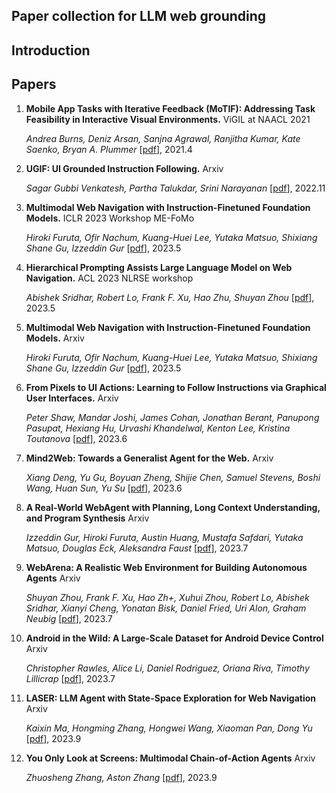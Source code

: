 ## Paper collection for LLM web grounding

## Introduction

## Papers

1. **Mobile App Tasks with Iterative Feedback (MoTIF): Addressing Task Feasibility in Interactive Visual Environments.**  ViGIL at NAACL 2021

    *Andrea Burns, Deniz Arsan, Sanjna Agrawal, Ranjitha Kumar, Kate Saenko, Bryan A. Plummer*  [[pdf](https://arxiv.org/abs/2104.08560)], 2021.4

2.  **UGIF: UI Grounded Instruction Following.** Arxiv

    *Sagar Gubbi Venkatesh, Partha Talukdar, Srini Narayanan*  [[pdf](https://arxiv.org/abs/2211.07615)], 2022.11

3.  **Multimodal Web Navigation with Instruction-Finetuned Foundation Models.** ICLR 2023 Workshop ME-FoMo

    *Hiroki Furuta, Ofir Nachum, Kuang-Huei Lee, Yutaka Matsuo, Shixiang Shane Gu, Izzeddin Gur*  [[pdf](https://arxiv.org/abs/2305.11854)], 2023.5

4. **Hierarchical Prompting Assists Large Language Model on Web Navigation.** ACL 2023 NLRSE workshop

    *Abishek Sridhar, Robert Lo, Frank F. Xu, Hao Zhu, Shuyan Zhou*  [[pdf](https://arxiv.org/abs/2305.14257)], 2023.5

5. **Multimodal Web Navigation with Instruction-Finetuned Foundation Models.** Arxiv

    *Hiroki Furuta, Ofir Nachum, Kuang-Huei Lee, Yutaka Matsuo, Shixiang Shane Gu, Izzeddin Gur*  [[pdf](https://arxiv.org/abs/2305.11854)], 2023.5

6. **From Pixels to UI Actions: Learning to Follow Instructions via Graphical User Interfaces.** Arxiv

    *Peter Shaw, Mandar Joshi, James Cohan, Jonathan Berant, Panupong Pasupat, Hexiang Hu, Urvashi Khandelwal, Kenton Lee, Kristina Toutanova*  [[pdf](https://arxiv.org/abs/2306.00245)], 2023.6

7. **Mind2Web: Towards a Generalist Agent for the Web.** Arxiv

    *Xiang Deng, Yu Gu, Boyuan Zheng, Shijie Chen, Samuel Stevens, Boshi Wang, Huan Sun, Yu Su*  [[pdf](https://arxiv.org/abs/2306.06070)], 2023.6

8. **A Real-World WebAgent with Planning, Long Context Understanding, and Program Synthesis** Arxiv

    *Izzeddin Gur, Hiroki Furuta, Austin Huang, Mustafa Safdari, Yutaka Matsuo, Douglas Eck, Aleksandra Faust*  [[pdf](https://arxiv.org/abs/2307.12856)], 2023.7

9. **WebArena: A Realistic Web Environment for Building Autonomous Agents** Arxiv

    *Shuyan Zhou, Frank F. Xu, Hao Zh+, Xuhui Zhou, Robert Lo, Abishek Sridhar, Xianyi Cheng, Yonatan Bisk, Daniel Fried, Uri Alon, Graham Neubig*  [[pdf](https://webarena.dev/static/paper.pdf)], 2023.7

10. **Android in the Wild: A Large-Scale Dataset for Android Device Control** Arxiv

    *Christopher Rawles, Alice Li, Daniel Rodriguez, Oriana Riva, Timothy Lillicrap*  [[pdf](https://arxiv.org/abs/2307.10088)], 2023.7

11. **LASER: LLM Agent with State-Space Exploration for Web Navigation** Arxiv

    *Kaixin Ma, Hongming Zhang, Hongwei Wang, Xiaoman Pan, Dong Yu*  [[pdf](https://arxiv.org/abs/2309.08172)], 2023.9

12. **You Only Look at Screens: Multimodal Chain-of-Action Agents** Arxiv

    *Zhuosheng Zhang, Aston Zhang*  [[pdf](https://arxiv.org/abs/2309.11436)], 2023.9

